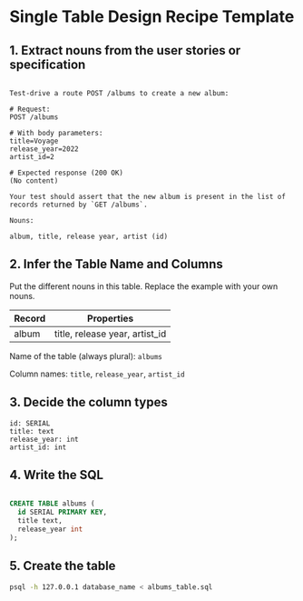 # Single Table Design Recipe Template

## 1. Extract nouns from the user stories or specification

```

Test-drive a route POST /albums to create a new album:

# Request:
POST /albums

# With body parameters:
title=Voyage
release_year=2022
artist_id=2

# Expected response (200 OK)
(No content)

Your test should assert that the new album is present in the list of records returned by `GET /albums`.

```

```
Nouns:

album, title, release year, artist (id)
```

## 2. Infer the Table Name and Columns

Put the different nouns in this table. Replace the example with your own nouns.

| Record                | Properties          |
| --------------------- | ------------------- |
| album                 | title, release year, artist_id |

Name of the table (always plural): `albums`

Column names: `title`, `release_year`, `artist_id`

## 3. Decide the column types

```
id: SERIAL
title: text
release_year: int
artist_id: int

```

## 4. Write the SQL

```sql

CREATE TABLE albums (
  id SERIAL PRIMARY KEY,
  title text,
  release_year int
);
```

## 5. Create the table

```bash
psql -h 127.0.0.1 database_name < albums_table.sql
```